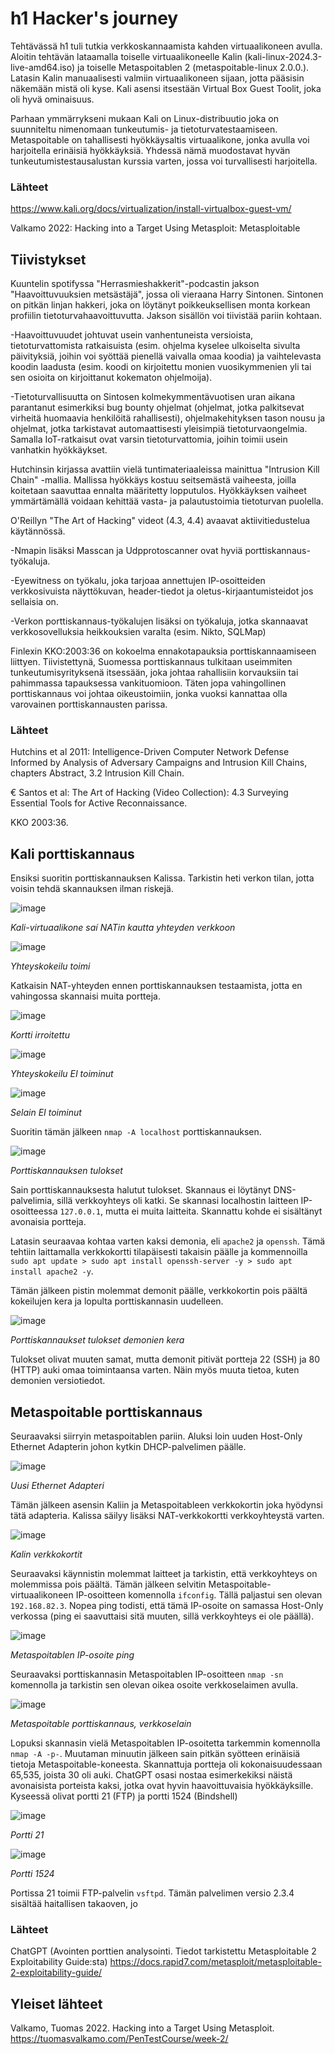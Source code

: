 # h1 Hacker's journey

Tehtävässä h1 tuli tutkia verkkoskannaamista kahden virtuaalikoneen avulla. 
Aloitin tehtävän lataamalla toiselle virtuaalikoneelle Kalin (kali-linux-2024.3-live-amd64.iso) ja toiselle Metaspoitablen 2 (metaspoitable-linux 2.0.0.). Latasin Kalin manuaalisesti valmiin virtuaalikoneen sijaan, jotta pääsisin näkemään mistä oli kyse. Kali asensi itsestään Virtual Box Guest Toolit, joka oli hyvä ominaisuus.

Parhaan ymmärrykseni mukaan Kali on Linux-distribuutio joka on suunniteltu nimenomaan tunkeutumis- ja tietoturvatestaamiseen. Metaspoitable on tahallisesti hyökkäysaltis virtuaalikone, jonka avulla voi harjoitella erinäisiä hyökkäyksiä. Yhdessä nämä muodostavat hyvän tunkeutumistestausalustan kurssia varten, jossa voi turvallisesti harjoitella.

### Lähteet 

https://www.kali.org/docs/virtualization/install-virtualbox-guest-vm/

Valkamo 2022: Hacking into a Target Using Metasploit: Metasploitable

## Tiivistykset

Kuuntelin spotifyssa "Herrasmieshakkerit"-podcastin jakson "Haavoittuvuuksien metsästäjä", jossa oli vieraana Harry Sintonen. Sintonen on pitkän linjan hakkeri, joka on löytänyt poikkeuksellisen monta korkean profiilin tietoturvahaavoittuvutta. Jakson sisällön voi tiivistää pariin kohtaan.

-Haavoittuvuudet johtuvat usein vanhentuneista versioista, tietoturvattomista ratkaisuista (esim. ohjelma kyselee ulkoiselta sivulta päivityksiä, joihin voi syöttää pienellä vaivalla omaa koodia) ja vaihtelevasta koodin laadusta (esim. koodi on kirjoitettu monien vuosikymmenien yli tai sen osioita on kirjoittanut kokematon ohjelmoija).

-Tietoturvallisuutta on Sintosen kolmekymmentävuotisen uran aikana parantanut esimerkiksi bug bounty ohjelmat (ohjelmat, jotka palkitsevat virheitä huomaavia henkilöitä rahallisesti), ohjelmakehityksen tason nousu ja ohjelmat, jotka tarkistavat automaattisesti yleisimpiä tietoturvaongelmia. Samalla IoT-ratkaisut ovat varsin tietoturvattomia, joihin toimii usein vanhatkin hyökkäykset.

Hutchinsin kirjassa avattiin vielä tuntimateriaaleissa mainittua "Intrusion Kill Chain" -mallia. Mallissa hyökkäys kostuu seitsemästä vaiheesta, joilla koitetaan saavuttaa ennalta määritetty lopputulos. Hyökkäyksen vaiheet ymmärtämällä voidaan kehittää vasta- ja palautustoimia tietoturvan puolella.

O'Reillyn "The Art of Hacking" videot (4.3, 4.4) avaavat aktiivitiedustelua käytännössä.

-Nmapin lisäksi Masscan ja Udpprotoscanner ovat hyviä porttiskannaus-työkaluja.

-Eyewitness on työkalu, joka tarjoaa annettujen IP-osoitteiden verkkosivuista näyttökuvan, header-tiedot ja oletus-kirjaantumisteidot jos sellaisia on.

-Verkon porttiskannaus-työkalujen lisäksi on työkaluja, jotka skannaavat verkkosovelluksia heikkouksien varalta (esim. Nikto, SQLMap)

Finlexin KKO:2003:36 on kokoelma ennakotapauksia porttiskannaamiseen liittyen. Tiivistettynä, Suomessa porttiskannaus tulkitaan useimmiten tunkeutumisyrityksenä itsessään, joka johtaa rahallisiin korvauksiin tai pahimmassa tapauksessa vankituomioon. Täten jopa vahingollinen porttiskannaus voi johtaa oikeustoimiin, jonka vuoksi kannattaa olla varovainen porttiskannausten parissa.

### Lähteet

Hutchins et al 2011: Intelligence-Driven Computer Network Defense Informed by Analysis of Adversary Campaigns and Intrusion Kill Chains, chapters Abstract, 3.2 Intrusion Kill Chain.

€ Santos et al: The Art of Hacking (Video Collection): 4.3 Surveying Essential Tools for Active Reconnaissance.

KKO 2003:36.

## Kali porttiskannaus

Ensiksi suoritin porttiskannauksen Kalissa. Tarkistin heti verkon tilan, jotta voisin tehdä skannauksen ilman riskejä.

![image](https://github.com/user-attachments/assets/3d410b75-5f74-46a2-9424-48617ecc890b)

_Kali-virtuaalikone saí NATin kautta yhteyden verkkoon_

![image](https://github.com/user-attachments/assets/55e61188-9404-41f8-b99b-a8867a1650a4)

_Yhteyskokeilu toimi_

Katkaisin NAT-yhteyden ennen porttiskannauksen testaamista, jotta en vahingossa skannaisi muita portteja.

![image](https://github.com/user-attachments/assets/04331c98-272c-48b9-b771-494ecac7ec37)

_Kortti irroitettu_

![image](https://github.com/user-attachments/assets/ff855f17-4aa5-41c2-bfb0-295d02508501)

_Yhteyskokeilu EI toiminut_

![image](https://github.com/user-attachments/assets/500f0763-8851-4487-aee6-9b12316717e5)

_Selain EI toiminut_

Suoritin tämän jälkeen `nmap -A localhost` porttiskannauksen.

![image](https://github.com/user-attachments/assets/a6f92320-91cc-4e05-8a55-0d4cc0564fb4)

_Porttiskannauksen tulokset_

Sain porttiskannauksesta halutut tulokset. Skannaus ei löytänyt DNS-palvelimia, sillä verkkoyhteys oli katki. Se skannasi localhostin laitteen IP-osoitteessa `127.0.0.1`, mutta ei muita laitteita. Skannattu kohde ei sisältänyt avonaisia portteja.

Latasin seuraavaa kohtaa varten kaksi demonia, eli `apache2` ja `openssh`. Tämä tehtiin laittamalla verkkokortti tilapäisesti takaisin päälle ja kommennoilla `sudo apt update > sudo apt install openssh-server -y > sudo apt install apache2 -y`.

Tämän jälkeen pistin molemmat demonit päälle, verkkokortin pois päältä kokeilujen kera ja lopulta porttiskannasin uudelleen.

![image](https://github.com/user-attachments/assets/a682466f-f161-47c8-816a-98700ebc8953)

_Porttiskannaukset tulokset demonien kera_


Tulokset olivat muuten samat, mutta demonit pitivät portteja 22 (SSH) ja 80 (HTTP) auki omaa toimintaansa varten. Näin myös muuta tietoa, kuten demonien versiotiedot.

## Metaspoitable porttiskannaus

Seuraavaksi siirryin metaspoitablen pariin. Aluksi loin uuden Host-Only Ethernet Adapterin johon kytkin DHCP-palvelimen päälle.

![image](https://github.com/user-attachments/assets/b6afa843-bad9-43d8-bb4b-b40b7aa492fc)

_Uusi Ethernet Adapteri_

Tämän jälkeen asensin Kaliin ja Metaspoitableen verkkokortin joka hyödynsi tätä adapteria. Kalissa säilyy lisäksi NAT-verkkokortti verkkoyhteystä varten.

![image](https://github.com/user-attachments/assets/519fcbb6-0a3c-467f-99b4-67142ea88c4a)

_Kalin verkkokortit_

Seuraavaksi käynnistin molemmat laitteet ja tarkistin, että verkkoyhteys on molemmissa pois päältä. Tämän jälkeen selvitin Metaspoitable-virtuaalikoneen IP-osoitteen komennolla `ifconfig`. Tällä paljastui sen olevan `192.168.82.3`. Nopea ping todisti, että tämä IP-osoite on samassa Host-Only verkossa (ping ei saavuttaisi sitä muuten, sillä verkkoyhteys ei ole päällä).

![image](https://github.com/user-attachments/assets/65fdeb77-782e-4829-b566-4290c6a67a26)

_Metaspoitablen IP-osoite ping_

Seuraavaksi porttiskannasin Metaspoitablen IP-osoitteen `nmap -sn` komennolla ja tarkistin sen olevan oikea osoite verkkoselaimen avulla.

![image](https://github.com/user-attachments/assets/53bc6599-0d58-4e46-a172-af92e6146369)

_Metaspoitable porttiskannaus, verkkoselain_

Lopuksi skannasin vielä Metaspoitablen IP-osoitetta tarkemmin komennolla `nmap -A -p-`. Muutaman minuutin jälkeen sain pitkän syötteen erinäisiä tietoja Metaspoitable-koneesta. Skannattuja portteja oli kokonaisuudessaan 65,535, joista 30 oli auki. ChatGPT osasi nostaa esimerkekiksi näistä avonaisista porteista kaksi, jotka ovat hyvin haavoittuvaisia hyökkäyksille. Kyseessä olivat portti 21 (FTP) ja portti 1524 (Bindshell)

![image](https://github.com/user-attachments/assets/a5f8b6d4-cbcb-4a7c-af70-21f2513f0fad)

_Portti 21_

![image](https://github.com/user-attachments/assets/4fd13cd1-aed7-4df9-9278-fa8d0d3c44bc)

_Portti 1524_

Portissa 21 toimii FTP-palvelin `vsftpd`. Tämän palvelimen versio 2.3.4 sisältää haitallisen takaoven, jo

### Lähteet

ChatGPT (Avointen porttien analysointi. Tiedot tarkistettu Metasploitable 2 Exploitability Guide:sta)
https://docs.rapid7.com/metasploit/metasploitable-2-exploitability-guide/

## Yleiset lähteet
Valkamo, Tuomas 2022. Hacking into a Target Using Metasploit. https://tuomasvalkamo.com/PenTestCourse/week-2/
